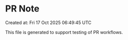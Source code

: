 # PR Note

Created at: Fri 17 Oct 2025 06:49:45 UTC

This file is generated to support testing of PR workflows.
